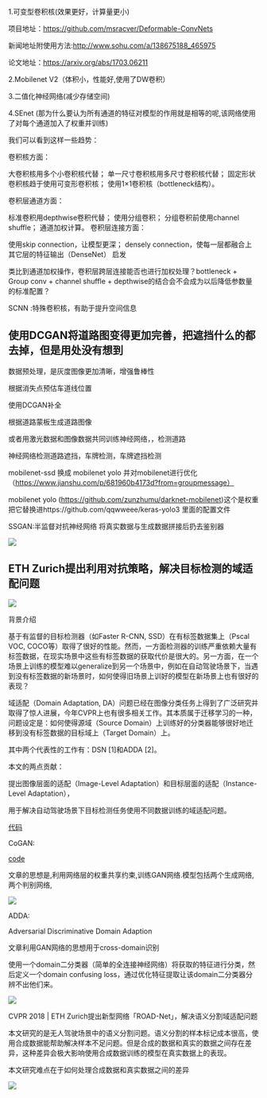 1.可变型卷积核(效果更好，计算量更小)

项目地址：https://github.com/msracver/Deformable-ConvNets

新闻地址附使用方法:http://www.sohu.com/a/138675188_465975

论文地址：https://arxiv.org/abs/1703.06211

2.Mobilenet V2（体积小，性能好,使用了DW卷积）

3.二值化神经网络(减少存储空间)

4.SEnet (那为什么要认为所有通道的特征对模型的作用就是相等的呢,该网络使用了对每个通道加入了权重并训练)

我们可以看到这样一些趋势：

卷积核方面：

大卷积核用多个小卷积核代替；
单一尺寸卷积核用多尺寸卷积核代替；
固定形状卷积核趋于使用可变形卷积核；
使用1×1卷积核（bottleneck结构）。

卷积层通道方面：

标准卷积用depthwise卷积代替；
使用分组卷积；
分组卷积前使用channel shuffle；
通道加权计算。
卷积层连接方面：

使用skip connection，让模型更深；
densely connection，使每一层都融合上其它层的特征输出（DenseNet）
启发

类比到通道加权操作，卷积层跨层连接能否也进行加权处理？bottleneck + Group conv + channel shuffle + depthwise的结合会不会成为以后降低参数量的标准配置？


SCNN :特殊卷积核，有助于提升空间信息

使用DCGAN将道路图变得更加完善，把遮挡什么的都去掉，但是用处没有想到
----

数据预处理，是灰度图像更加清晰，增强鲁棒性

根据消失点预估车道线位置

使用DCGAN补全



根据道路蒙板生成道路图像

或者用激光数据和图像数据共同训练神经网络，，检测道路

神经网络检测道路遮挡，车牌检测，车牌遮挡检测

mobilenet-ssd 换成 mobilenet yolo 并对mobilenet进行优化 （https://www.jianshu.com/p/681960b4173d?from=groupmessage）


mobilenet yolo (https://github.com/zunzhumu/darknet-mobilenet)这个是权重把它替换进https://github.com/qqwweee/keras-yolo3 里面的配置文件

SSGAN:半监督对抗神经网络
将真实数据与生成数据拼接后扔去鉴别器

[](https://github.com/XinyuGong/SSGAN-Tensorflow)

![](https://github.com/XinyuGong/SSGAN-Tensorflow/raw/master/figure/ssgan.png)





ETH Zurich提出利用对抗策略，解决目标检测的域适配问题
----

![](http://static.extremevision.com.cn/donkey_df1e099a-f9cd-4dc7-895a-823e2a527863.jpg)


背景介绍

基于有监督的目标检测器（如Faster R-CNN, SSD）在有标签数据集上（Pscal VOC, COCO等）取得了很好的性能。然而，一方面检测器的训练严重依赖大量有标签数据，在现实场景中这些有标签数据的获取代价是很大的。另一方面，在一个场景上训练的模型难以generalize到另一个场景中，例如在自动驾驶场景下，当遇到没有标签数据的新场景时，如何使得旧场景上训好的模型在新场景上也有很好的表现？

域适配（Domain Adaptation, DA）问题已经在图像分类任务上得到了广泛研究并取得了惊人进展，今年CVPR上也有很多相关工作。其本质属于迁移学习的一种，问题设定是：如何使得源域（Source Domain）上训练好的分类器能够很好地迁移到没有标签数据的目标域上（Target Domain）上。

其中两个代表性的工作有：DSN [1]和ADDA [2]。

本文的两点贡献：

提出图像层面的适配（Image-Level Adaptation）和目标层面的适配（Instance-Level Adaptation），

用于解决自动驾驶场景下目标检测任务使用不同数据训练的域适配问题。

[代码](https://github.com/yuhuayc/da-faster-rcnn)


CoGAN:

[code](https://github.com/andrewliao11/CoGAN-tensorflow)

文章的思想是,利用网络层的权重共享约束,训练GAN网络.模型包括两个生成网络,两个判别网络,

![](https://github.com/andrewliao11/CoGAN-tensorflow/raw/master/asset/network.png?raw=true)

ADDA:

Adversarial Discriminative Domain Adaption 

文章利用GAN网络的思想用于cross-domain识别

使用一个domain二分类器（简单的全连接神经网络）将获取的特征进行分类，然后定义一个domain confusing loss，通过优化特征提取让该domain二分类器分辨不出他们来。

![](https://github.com/greenfishflying/wzx-Paper-notes/blob/master/image/ADDA1.png)

CVPR 2018 | ETH Zurich提出新型网络「ROAD-Net」，解决语义分割域适配问题

本文研究的是无人驾驶场景中的语义分割问题。语义分割的样本标记成本很高，使用合成数据能帮助解决样本不足问题。但是合成的数据和真实的数据之间存在差异，这种差异会极大影响使用合成数据训练的模型在真实数据上的表现。

本文研究难点在于如何处理合成数据和真实数据之间的差异

![](http://static.extremevision.com.cn/donkey_fd09081e-6d4e-47fc-a16c-8b3f69031f5b.jpg)
